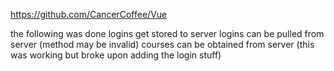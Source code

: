 https://github.com/CancerCoffee/Vue

the following was done
logins get stored to server
logins can be pulled from server (method may be invalid)
courses can be obtained from server (this was working but broke upon adding the login stuff)